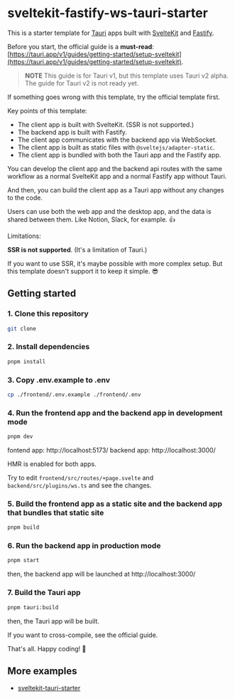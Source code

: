 # sveltekit-fastify-ws-tauri-starter

This is a starter template for [Tauri](https://tauri.app) apps built with [SvelteKit](https://kit.svelte.dev) and [Fastify](https://www.fastify.dev/).

Before you start, the official guide is a **must-read**: [https://tauri.app/v1/guides/getting-started/setup-sveltekit](https://tauri.app/v1/guides/getting-started/setup-sveltekit).

> **NOTE**
> This guide is for Tauri v1, but this template uses Tauri v2 alpha. The guide for Tauri v2 is not ready yet.

If something goes wrong with this template, try the official template first.

Key points of this template:

- The client app is built with SvelteKit. (SSR is not supported.)
- The backend app is built with Fastify.
- The client app communicates with the backend app via WebSocket.
- The client app is built as static files with `@sveltejs/adapter-static`.
- The client app is bundled with both the Tauri app and the Fastify app.

You can develop the client app and the backend api routes with the same workflow as a normal SvelteKit app and a normal Fastify app without Tauri.

And then, you can build the client app as a Tauri app without any changes to the code.

Users can use both the web app and the desktop app, and the data is shared between them. Like Notion, Slack, for example. 👍

Limitations:

**SSR is not supported**. (It's a limitation of Tauri.)

If you want to use SSR, it's maybe possible with more complex setup. But this template doesn't support it to keep it simple. 😎

## Getting started

### 1. Clone this repository

```bash
git clone
```

### 2. Install dependencies

```bash
pnpm install
```

### 3. Copy .env.example to .env

```bash
cp ./frontend/.env.example ./frontend/.env
```

### 4. Run the frontend app and the backend app in development mode

```bash
pnpm dev
```

fontend app: http://localhost:5173/
backend app: http://localhost:3000/

HMR is enabled for both apps.

Try to edit `frontend/src/routes/+page.svelte` and `backend/src/plugins/ws.ts` and see the changes.

### 5. Build the frontend app as a static site and the backend app that bundles that static site

```bash
pnpm build
```

### 6. Run the backend app in production mode

```bash
pnpm start
```

then, the backend app will be launched at http://localhost:3000/

### 7. Build the Tauri app

```bash
pnpm tauri:build
```

then, the Tauri app will be built.

If you want to cross-compile, see the official guide.

That's all. Happy coding! 🎉

## More examples

- [sveltekit-tauri-starter](https://github.com/saeki/sveltekit-tauri-starter)